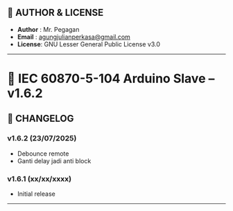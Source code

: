 ## 👤 AUTHOR & LICENSE

- **Author** : Mr. Pegagan  
- **Email**  : agungjulianperkasa@gmail.com  
- **License**: GNU Lesser General Public License v3.0

---

# 📡 IEC 60870-5-104 Arduino Slave – v1.6.2

## 📑 CHANGELOG

### v1.6.2 (23/07/2025)
- Debounce remote
- Ganti delay jadi anti block

### v1.6.1 (xx/xx/xxxx)
- Initial release

---